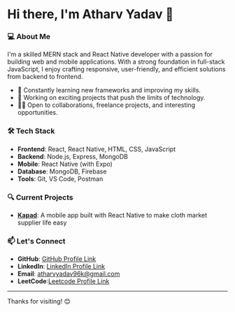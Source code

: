 # Hi there, I'm Atharv Yadav 👋

### 💻 About Me

I'm a skilled MERN stack and React Native developer with a passion for building web and mobile applications. With a strong foundation in full-stack JavaScript, I enjoy crafting responsive, user-friendly, and efficient solutions from backend to frontend.

- 🌱 Constantly learning new frameworks and improving my skills.
- 🚀 Working on exciting projects that push the limits of technology.
- 👨‍💻 Open to collaborations, freelance projects, and interesting opportunities.

### 🛠 Tech Stack
- **Frontend**: React, React Native, HTML, CSS, JavaScript
- **Backend**: Node.js, Express, MongoDB
- **Mobile**: React Native (with Expo)
- **Database**: MongoDB, Firebase
- **Tools**: Git, VS Code, Postman

### 🔍 Current Projects
- **[Kapad](https://github.com/atharvyadav96k/kapad-app)**: A mobile app built with React Native to make cloth market supplier life easy

### 📫 Let's Connect
- **GitHub**: [GitHub Profile Link](https://github.com/athavyadav96k)
- **LinkedIn**: [LinkedIn Profile Link](https://www.linkedin.com/in/atharv-yadav-a3306a25b/)
- **Email**: atharvyadav96k@gmail.com
- **LeetCode**:[Leetcode Profile Link](https://www.linkedin.com/in/atharv-yadav-a3306a25b/)

---

Thanks for visiting! 😊

